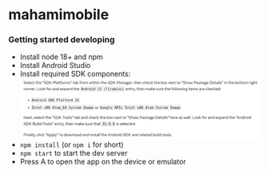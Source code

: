 # mahamimobile

### Getting started developing

- Install node 18+ and npm
- Install Android Studio
- Install required SDK components: ![screenshot of React Native docs](image.png)
- `npm install` (or `npm i` for short)
- `npm start` to start the dev server
- Press A to open the app on the device or emulator